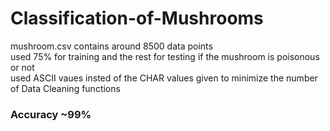 # Classification-of-Mushrooms
mushroom.csv contains around 8500 data points  
used 75% for training and the rest for testing if the mushroom is poisonous or not  
used ASCII vaues insted of the CHAR values given to minimize the number of Data Cleaning functions  

### Accuracy ~99%

